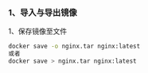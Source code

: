 ### 1、导入与导出镜像
1、保存镜像至文件

```bash
docker save -o nginx.tar nginx:latest
或者
docker save > nginx.tar nginx:latest
```
